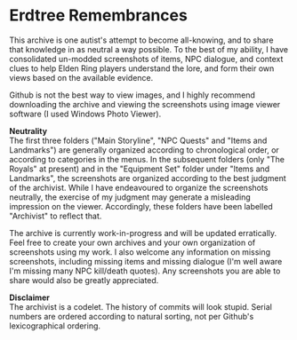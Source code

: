 # Erdtree Remembrances<br>
This archive is one autist's attempt to become all-knowing, and to share that knowledge in as neutral a way possible. To the best of my ability, I have consolidated un-modded screenshots of items, NPC dialogue, and context clues to help Elden Ring players understand the lore, and form their own views based on the available evidence.

Github is not the best way to view images, and I highly recommend downloading the archive and viewing the screenshots using image viewer software (I used Windows Photo Viewer). 

**Neutrality**<br>
The first three folders ("Main Storyline", "NPC Quests" and "Items and Landmarks") are generally organized according to chronological order, or according to categories in the menus. 
In the subsequent folders (only "The Royals" at present) and in the "Equipment Set" folder under "Items and Landmarks", the screenshots are organized according to the best judgment of the archivist. While I have endeavoured to organize the screenshots neutrally, the exercise of my judgment may generate a misleading impression on the viewer. Accordingly, these folders have been labelled "Archivist" to reflect that.

The archive is currently work-in-progress and will be updated erratically. Feel free to create your own archives and your own organization of screenshots using my work. I also welcome any information on missing screenshots, including missing items and missing dialogue (I'm well aware I'm missing many NPC kill/death quotes). Any screenshots you are able to share would also be greatly appreciated.

**Disclaimer**<br>
The archivist is a codelet. The history of commits will look stupid. Serial numbers are ordered according to natural sorting, not per Github's lexicographical ordering.
